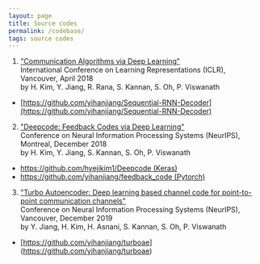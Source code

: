 ```yaml
---
layout: page
title: Source codes
permalink: /codebase/
tags: source codes
---
```

1. ["Communication Algorithms via Deep Learning"](https://openreview.net/pdf?id=ryazCMbR-)  
International Conference on Learning Representations (ICLR), Vancouver, April 2018  
by H. Kim, Y. Jiang, R. Rana, S. Kannan, S. Oh, P. Viswanath

* [https://github.com/yihanjiang/Sequential-RNN-Decoder](https://github.com/yihanjiang/Sequential-RNN-Decoder) 

2. ["Deepcode: Feedback Codes via Deep Learning"](https://arxiv.org/abs/1807.00801)  
Conference on Neural Information Processing Systems (NeurIPS), Montreal, December 2018  
by H. Kim, Y. Jiang, S. Kannan, S. Oh, P. Viswanath

* [https://github.com/hyejikim1/Deepcode (Keras)](https://github.com/hyejikim1/Deepcode)
* [https://github.com/yihanjiang/feedback_code (Pytorch)](https://github.com/yihanjiang/feedback_code)

3. ["Turbo Autoencoder: Deep learning based channel code for point-to-point communication channels"](https://arxiv.org/abs/1911.03038)  
Conference on Neural Information Processing Systems (NeurIPS), Vancouver, December 2019  
by Y. Jiang, H. Kim, H. Asnani, S. Kannan, S. Oh, P. Viswanath

* [https://github.com/yihanjiang/turboae] (https://github.com/yihanjiang/turboae) 


